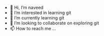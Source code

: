 - 👋 Hi, I’m naveed
- 👀 I’m interested in learning git 
- 🌱 I’m currently learning git
- 💞️ I’m looking to collaborate on exploring git
- 📫 How to reach me ...

<!---
naveed786shaik/naveed786shaik is a ✨ special ✨ repository because its `README.md` (this file) appears on your GitHub profile.
You can click the Preview link to take a look at your changes.
--->
